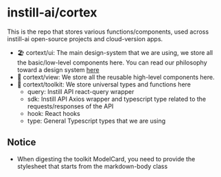 # instill-ai/cortex

This is the repo that stores various functions/components, used across instill-ai open-source projects and cloud-version apps.

- 🏖️ cortext/ui: The main design-system that we are using, we store all the basic/low-level components here. You can read our philosophy toward a design system [here](/packages/ui/README.md)
- 🗼 cortext/view: We store all the reusable high-level components here.
- 🧰 cortext/toolkit: We store universal types and functions here
  - query: Instill API react-query wrapper
  - sdk: Instill API Axios wrapper and typescript type related to the requests/responses of the API
  - hook: React hooks
  - type: General Typescript types that we are using


## Notice

- When digesting the toolkit ModelCard, you need to provide the stylesheet that starts from the markdown-body class